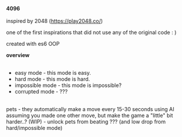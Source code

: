 __**4096**__
<br>
<br>
inspired by 2048 (https://play2048.co/)

one of the first inspirations that did not use any of the original code : )

created with es6 OOP 

__overview__
<br>
<br>
- easy mode - this mode is easy.
- hard mode - this mode is hard.
- impossible mode - this mode is impossible?
- corrupted mode - ???

<br>
pets - they automatically make a move every 15-30 seconds using AI assuming you made one other move, but make the game a "little" bit harder..? (WIP)
- unlock pets from beating ??? (and low drop from hard/impossible mode)
